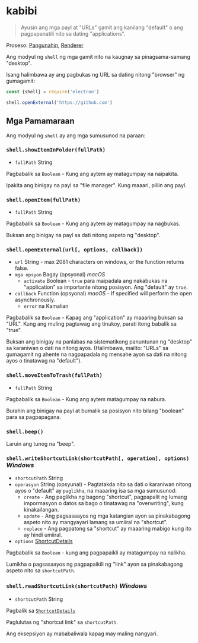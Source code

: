 # kabibi

> Ayusin ang mga payl at "URLs" gamit ang kanilang "default" o ang pagpapanatili nito sa dating "applications".

Proseso: [Pangunahin](../glossary.md#main-process), [Renderer](../glossary.md#renderer-process)

Ang modyul ng `shell` ng mga gamit nito na kaugnay sa pinagsama-samang "desktop".

Isang halimbawa ay ang pagbukas ng URL sa dating nitong "browser" ng gumagamit:

```javascript
const {shell} = require('electron')

shell.openExternal('https://github.com')
```

## Mga Pamamaraan

Ang modyul ng `shell` ay ang mga sumusunod na paraan:

### `shell.showItemInFolder(fullPath)`

* `fullPath` String

Pagbabalik sa `Boolean` - Kung ang aytem ay matagumpay na naipakita.

Ipakita ang binigay na payl sa "file manager". Kung maaari, piliin ang payl.

### `shell.openItem(fullPath)`

* `fullPath` String

Pagbabalik sa `Boolean` - Kung ang aytem ay matagumpay na nagbukas.

Buksan ang binigay na payl sa dati nitong aspeto ng "desktop".

### `shell.openExternal(url[, options, callback])`

* `url` String - max 2081 characters on windows, or the function returns false.
* `mga opsyon` Bagay (opsyonal) *macOS* 
  * `activate` Boolean - `true` para maipadala ang nakabukas na "application" sa importante nitong posisyon. Ang "default" ay `true`.
* `callback` Function (opsyonal) *macOS* - If specified will perform the open asynchronously. 
  * `error` na Kamalian

Pagbabalik sa `Boolean` - Kapag ang "application" ay maaaring buksan sa "URL". Kung ang muling pagtawag ang tinukoy, parati itong babalik sa "true".

Buksan ang binigay na panlabas na sistematikong panuntunan ng "desktop" sa karaniwan o dati na nitong ayos. (Halimbawa, mailto: "URLs" sa gumagamit ng ahente na nagpapadala ng mensahe ayon sa dati na nitong ayos o tinatawag na "default").

### `shell.moveItemToTrash(fullPath)`

* `fullPath` String

Pagbabalik sa `Boolean` - Kung ang aytem matagumpay na nabura.

Burahin ang binigay na payl at bumalik sa posisyon nito bilang "boolean" para sa pagpapagana.

### `shell.beep()`

Laruin ang tunog na "beep".

### `shell.writeShortcutLink(shortcutPath[, operation], options)` *Windows*

* `shortcutPath` String
* `operasyon` String (opsyunal) - Pagtatakda nito sa dati o karaniwan nitong ayos o "default" ay `paglikha`, na maaaring isa sa mga sumusunod: 
  * `create` - Ang paglikha ng bagong "shortcut", pagpapalit ng lumang impormasyon o datos sa bago o tinatawag na "overwriting", kung kinakailangan.
  * `update` - Ang pagsasaayos ng mga katangian ayon sa pinakabagong aspeto nito ay mangyayari lamang sa umiiral na "shortcut".
  * `replace` - Ang pagpatong sa "shortcut" ay maaaring mabigo kung ito ay hindi umiiral.
* `options` [ShortcutDetails](structures/shortcut-details.md)

Pagbabalik sa `Boolean` - kung ang pagpapaikli ay matagumpay na nalikha.

Lumikha o pagsasaayos ng pagpapaikili ng "link" ayon sa pinakabagong aspeto nito sa `shortcutPath`.

### `shell.readShortcutLink(shortcutPath)` *Windows*

* `shortcutPath` String

Pagbalik sa [`ShortcutDetails`](structures/shortcut-details.md)

Paglulutas ng "shortcut link" sa `shortcutPath`.

Ang eksepsiyon ay mababaliwala kapag may maling nangyari.
